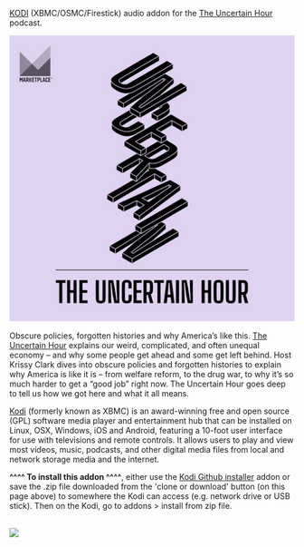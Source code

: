 <a href="kodi.tv">KODI<a> (XBMC/OSMC/Firestick) audio addon for the <a href="https://www.marketplace.org/shows/the-uncertain-hour/">The Uncertain Hour</a> podcast.<br>

<img src="https://github.com/leopheard/TheUncertainHour/blob/master/resources/media/icon.jpg"><br>

Obscure policies, forgotten histories and why America’s like this. <a href="https://www.npr.org/templates/story/story.php?storyId=476015630">The Uncertain Hour</a> explains our weird, complicated, and often unequal economy – and why some people get ahead and some get left behind. Host Krissy Clark dives into obscure policies and forgotten histories to explain why America is like it is – from welfare reform, to the drug war, to why it’s so much harder to get a “good job” right now. The Uncertain Hour goes deep to tell us how we got here and what it all means.<br>

<a href="www.kodi.tv">Kodi</a> (formerly known as XBMC) is an award-winning free and open source (GPL) software media player and entertainment hub that can be installed on Linux, OSX, Windows, iOS and Android, featuring a 10-foot user interface for use with televisions and remote controls. It allows users to play and view most videos, music, podcasts, and other digital media files from local and network storage media and the internet.<br>

<b>^^^^ To install this addon ^^^^</b>, either use the <a href="https://www.tvaddons.co/github-browser-kodi/">Kodi Github installer</a> addon or save the .zip file downloaded from the 'clone or download' button (on this page above) to somewhere the Kodi can access (e.g. network drive or USB stick). Then on the Kodi, go to addons > install from zip file.<br>

<br><a href="http://www.kodi.tv"><img src="https://kodi.tv/sites/default/files/page/field_image/about--devices.jpg">
